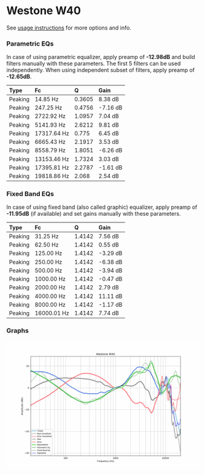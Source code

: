 # Westone W40
See [usage instructions](https://github.com/jaakkopasanen/AutoEq#usage) for more options and info.

### Parametric EQs
In case of using parametric equalizer, apply preamp of **-12.98dB** and build filters manually
with these parameters. The first 5 filters can be used independently.
When using independent subset of filters, apply preamp of **-12.65dB**.

| Type    | Fc          |      Q | Gain     |
|:--------|:------------|:-------|:---------|
| Peaking | 14.85 Hz    | 0.3605 | 8.38 dB  |
| Peaking | 247.25 Hz   | 0.4756 | -7.16 dB |
| Peaking | 2722.92 Hz  | 1.0957 | 7.04 dB  |
| Peaking | 5141.93 Hz  | 2.6212 | 9.81 dB  |
| Peaking | 17317.64 Hz | 0.775  | 6.45 dB  |
| Peaking | 6665.43 Hz  | 2.1917 | 3.53 dB  |
| Peaking | 8558.79 Hz  | 1.8051 | -6.26 dB |
| Peaking | 13153.46 Hz | 1.7324 | 3.03 dB  |
| Peaking | 17395.81 Hz | 2.2787 | -1.61 dB |
| Peaking | 19818.86 Hz | 2.068  | 2.54 dB  |

### Fixed Band EQs
In case of using fixed band (also called graphic) equalizer, apply preamp of **-11.95dB**
(if available) and set gains manually with these parameters.

| Type    | Fc          |      Q | Gain     |
|:--------|:------------|:-------|:---------|
| Peaking | 31.25 Hz    | 1.4142 | 7.56 dB  |
| Peaking | 62.50 Hz    | 1.4142 | 0.55 dB  |
| Peaking | 125.00 Hz   | 1.4142 | -3.29 dB |
| Peaking | 250.00 Hz   | 1.4142 | -6.38 dB |
| Peaking | 500.00 Hz   | 1.4142 | -3.94 dB |
| Peaking | 1000.00 Hz  | 1.4142 | -0.47 dB |
| Peaking | 2000.00 Hz  | 1.4142 | 2.79 dB  |
| Peaking | 4000.00 Hz  | 1.4142 | 11.11 dB |
| Peaking | 8000.00 Hz  | 1.4142 | -1.17 dB |
| Peaking | 16000.01 Hz | 1.4142 | 7.74 dB  |

### Graphs
![](./Westone%20W40.png)